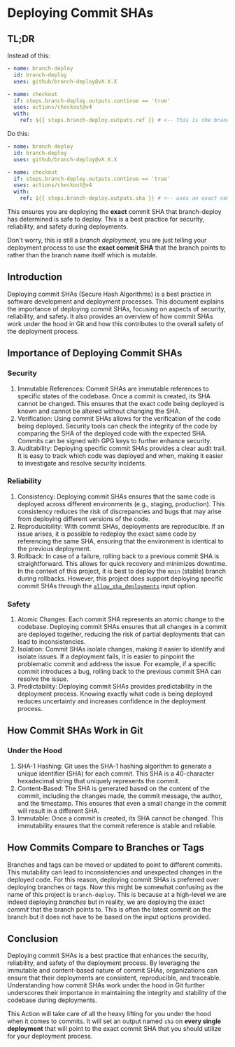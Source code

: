 # Deploying Commit SHAs

## TL;DR

Instead of this:

```yaml
- name: branch-deploy
  id: branch-deploy
  uses: github/branch-deploy@vX.X.X

- name: checkout
  if: steps.branch-deploy.outputs.continue == 'true'
  uses: actions/checkout@v4
  with:
    ref: ${{ steps.branch-deploy.outputs.ref }} # <-- This is the branch name, can be risky
```

Do this:

```yaml
- name: branch-deploy
  id: branch-deploy
  uses: github/branch-deploy@vX.X.X

- name: checkout
  if: steps.branch-deploy.outputs.continue == 'true'
  uses: actions/checkout@v4
  with:
    ref: ${{ steps.branch-deploy.outputs.sha }} # <-- uses an exact commit SHA - safe!
```

This ensures you are deploying the __exact__ commit SHA that branch-deploy has determined is safe to deploy. This is a best practice for security, reliability, and safety during deployments.

Don't worry, this is still a _branch deployment_, you are just telling your deployment process to use the __exact commit SHA__ that the branch points to rather than the branch name itself which is mutable.

## Introduction

Deploying commit SHAs (Secure Hash Algorithms) is a best practice in software development and deployment processes. This document explains the importance of deploying commit SHAs, focusing on aspects of security, reliability, and safety. It also provides an overview of how commit SHAs work under the hood in Git and how this contributes to the overall safety of the deployment process.

## Importance of Deploying Commit SHAs

### Security

1. Immutable References: Commit SHAs are immutable references to specific states of the codebase. Once a commit is created, its SHA cannot be changed. This ensures that the exact code being deployed is known and cannot be altered without changing the SHA.
2. Verification: Using commit SHAs allows for the verification of the code being deployed. Security tools can check the integrity of the code by comparing the SHA of the deployed code with the expected SHA. Commits can be signed with GPG keys to further enhance security.
3. Auditability: Deploying specific commit SHAs provides a clear audit trail. It is easy to track which code was deployed and when, making it easier to investigate and resolve security incidents.

### Reliability

1. Consistency: Deploying commit SHAs ensures that the same code is deployed across different environments (e.g., staging, production). This consistency reduces the risk of discrepancies and bugs that may arise from deploying different versions of the code.
2. Reproducibility: With commit SHAs, deployments are reproducible. If an issue arises, it is possible to redeploy the exact same code by referencing the same SHA, ensuring that the environment is identical to the previous deployment.
3. Rollback: In case of a failure, rolling back to a previous commit SHA is straightforward. This allows for quick recovery and minimizes downtime. In the context of this project, it is best to deploy the `main` (stable) branch during rollbacks. However, this project does support deploying specific commit SHAs through the [`allow_sha_deployments`](./sha-deployments.md) input option.

### Safety

1. Atomic Changes: Each commit SHA represents an atomic change to the codebase. Deploying commit SHAs ensures that all changes in a commit are deployed together, reducing the risk of partial deployments that can lead to inconsistencies.
2. Isolation: Commit SHAs isolate changes, making it easier to identify and isolate issues. If a deployment fails, it is easier to pinpoint the problematic commit and address the issue. For example, if a specific commit introduces a bug, rolling back to the previous commit SHA can resolve the issue.
3. Predictability: Deploying commit SHAs provides predictability in the deployment process. Knowing exactly what code is being deployed reduces uncertainty and increases confidence in the deployment process.

## How Commit SHAs Work in Git

### Under the Hood

1. SHA-1 Hashing: Git uses the SHA-1 hashing algorithm to generate a unique identifier (SHA) for each commit. This SHA is a 40-character hexadecimal string that uniquely represents the commit.
2. Content-Based: The SHA is generated based on the content of the commit, including the changes made, the commit message, the author, and the timestamp. This ensures that even a small change in the commit will result in a different SHA.
3. Immutable: Once a commit is created, its SHA cannot be changed. This immutability ensures that the commit reference is stable and reliable.

## How Commits Compare to Branches or Tags

Branches and tags can be moved or updated to point to different commits. This mutability can lead to inconsistencies and unexpected changes in the deployed code. For this reason, deploying commit SHAs is preferred over deploying branches or tags. Now this might be somewhat confusing as the name of this project is `branch-deploy`. This is because at a high-level we are indeed deploying _branches_ but in reality, we are deploying the exact _commit_ that the branch points to. This is often the latest commit on the branch but it does not have to be based on the input options provided.

## Conclusion

Deploying commit SHAs is a best practice that enhances the security, reliability, and safety of the deployment process. By leveraging the immutable and content-based nature of commit SHAs, organizations can ensure that their deployments are consistent, reproducible, and traceable. Understanding how commit SHAs work under the hood in Git further underscores their importance in maintaining the integrity and stability of the codebase during deployments.

This Action will take care of all the heavy lifting for you under the hood when it comes to commits. It will set an output named `sha` on __every single deployment__ that will point to the exact commit SHA that you should utilize for your deployment process.
